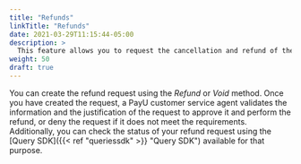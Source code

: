 ```yaml
---
title: "Refunds"
linkTitle: "Refunds"
date: 2021-03-29T11:15:44-05:00
description: >
  This feature allows you to request the cancellation and refund of the transactions paid with credit cards. A buyer requests a refund when they are not satisfied with the purchase, the purchase has multiple charges, or the buyer did not receive the product or service.
weight: 50
draft: true
---
```


You can create the refund request using the _Refund_ or _Void_ method. Once you have created the request, a PayU customer service agent validates the information and the justification of the request to approve it and perform the refund, or deny the request if it does not meet the requirements.
Additionally, you can check the status of your refund request using the [Query SDK]({{< ref "queriessdk" >}} "Query SDK") available for that purpose.
